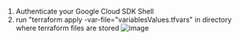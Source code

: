 1. Authenticate your Google Cloud SDK Shell
2. run "terraform apply -var-file="variablesValues.tfvars" in directory where terraform files are stored
   ![image](https://github.com/Wojciech00Pal/TERRAFORM_GCP/assets/84765147/fef492ce-a3cf-408e-8f71-2a7d36fbb83f)
